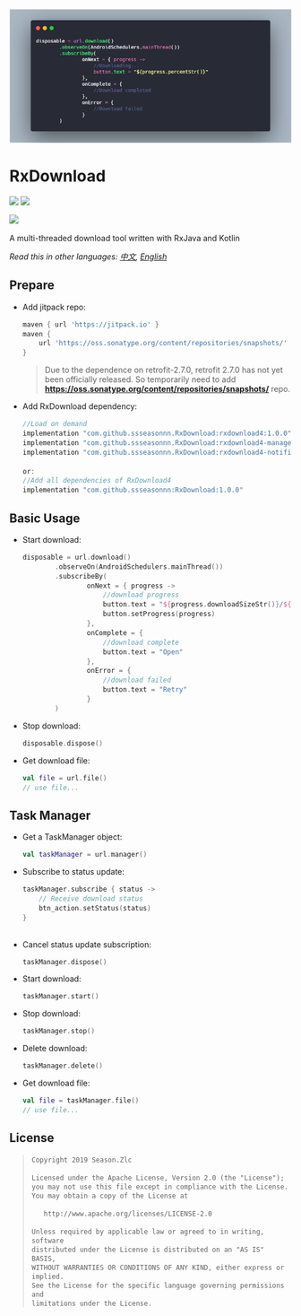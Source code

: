 ![](usage.png)

# RxDownload

![](https://img.shields.io/badge/language-kotlin-brightgreen.svg) ![](https://img.shields.io/badge/RxJava-2.0-blue.svg)

[![](https://jitpack.io/v/ssseasonnn/RxDownload.svg)](https://jitpack.io/#ssseasonnn/RxDownload)

A multi-threaded download tool written with RxJava and Kotlin

*Read this in other languages: [中文](README.ch.md), [English](README.md)* 

## Prepare

- Add jitpack repo:

    ```gradle
    maven { url 'https://jitpack.io' }
    maven {
        url 'https://oss.sonatype.org/content/repositories/snapshots/'
    }
    ```

    > Due to the dependence on retrofit-2.7.0, retrofit 2.7.0 has not yet been officially released.
    So temporarily need to add **https://oss.sonatype.org/content/repositories/snapshots/** repo.
    
- Add RxDownload dependency:

    ```gradle
    //Load on demand
    implementation "com.github.ssseasonnn.RxDownload:rxdownload4:1.0.0"
    implementation "com.github.ssseasonnn.RxDownload:rxdownload4-manager:1.0.0"
    implementation "com.github.ssseasonnn.RxDownload:rxdownload4-notification:1.0.0"
    
    or: 
    //Add all dependencies of RxDownload4
    implementation "com.github.ssseasonnn:RxDownload:1.0.0"
    ```

## Basic Usage

- Start download:

    ```kotlin
    disposable = url.download()
            .observeOn(AndroidSchedulers.mainThread())
            .subscribeBy(
                    onNext = { progress ->
                        //download progress
                        button.text = "${progress.downloadSizeStr()}/${progress.totalSizeStr()}"
                        button.setProgress(progress)
                    },
                    onComplete = {
                        //download complete
                        button.text = "Open"
                    },
                    onError = {
                        //download failed
                        button.text = "Retry"
                    }
            )    
    ```

- Stop download:

    ```kotlin
    disposable.dispose()    
    ```
    
- Get download file:

    ```kotlin
    val file = url.file() 
    // use file...   
    ```

## Task Manager

- Get a TaskManager object:

    ```kotlin
    val taskManager = url.manager()
    ```
    
- Subscribe to status update:

    ```kotlin
    taskManager.subscribe { status ->
        // Receive download status
        btn_action.setStatus(status)
    }
        
    ``` 
    
- Cancel status update subscription:

    ```kotlin
    taskManager.dispose()
    ```
    
- Start download:

    ```kotlin
    taskManager.start()
    ```

- Stop download:

    ```kotlin
    taskManager.stop()
    ```
    
- Delete download:

    ```kotlin
    taskManager.delete()
    ```

- Get download file:

    ```kotlin
    val file = taskManager.file() 
    // use file...   
    ```

## License

> ```
> Copyright 2019 Season.Zlc
>
> Licensed under the Apache License, Version 2.0 (the "License");
> you may not use this file except in compliance with the License.
> You may obtain a copy of the License at
>
>    http://www.apache.org/licenses/LICENSE-2.0
>
> Unless required by applicable law or agreed to in writing, software
> distributed under the License is distributed on an "AS IS" BASIS,
> WITHOUT WARRANTIES OR CONDITIONS OF ANY KIND, either express or implied.
> See the License for the specific language governing permissions and
> limitations under the License.
> ```
